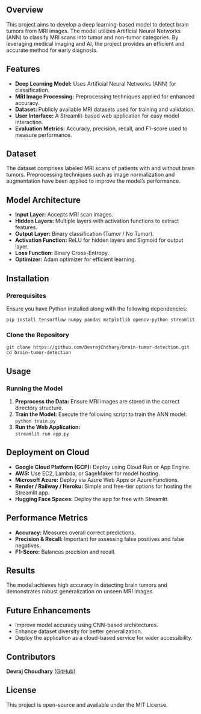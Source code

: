 <h2>Overview</h2>
<p>This project aims to develop a deep learning-based model to detect brain tumors from MRI images. The model utilizes Artificial Neural Networks (ANN) to classify MRI scans into tumor and non-tumor categories. By leveraging medical imaging and AI, the project provides an efficient and accurate method for early diagnosis.</p>

<h2>Features</h2>
<ul>
    <li><strong>Deep Learning Model:</strong> Uses Artificial Neural Networks (ANN) for classification.</li>
    <li><strong>MRI Image Processing:</strong> Preprocessing techniques applied for enhanced accuracy.</li>
    <li><strong>Dataset:</strong> Publicly available MRI datasets used for training and validation.</li>
    <li><strong>User Interface:</strong> A Streamlit-based web application for easy model interaction.</li>
    <li><strong>Evaluation Metrics:</strong> Accuracy, precision, recall, and F1-score used to measure performance.</li>
</ul>

<h2>Dataset</h2>
<p>The dataset comprises labeled MRI scans of patients with and without brain tumors. Preprocessing techniques such as image normalization and augmentation have been applied to improve the model’s performance.</p>

<h2>Model Architecture</h2>
<ul>
    <li><strong>Input Layer:</strong> Accepts MRI scan images.</li>
    <li><strong>Hidden Layers:</strong> Multiple layers with activation functions to extract features.</li>
    <li><strong>Output Layer:</strong> Binary classification (Tumor / No Tumor).</li>
    <li><strong>Activation Function:</strong> ReLU for hidden layers and Sigmoid for output layer.</li>
    <li><strong>Loss Function:</strong> Binary Cross-Entropy.</li>
    <li><strong>Optimizer:</strong> Adam optimizer for efficient learning.</li>
</ul>

<h2>Installation</h2>
<h3>Prerequisites</h3>
<p>Ensure you have Python installed along with the following dependencies:</p>
<code>pip install tensorflow numpy pandas matplotlib opencv-python streamlit</code>

<h3>Clone the Repository</h3>
<code>git clone https://github.com/DevrajChdhary/brain-tumor-detection.git<br>cd brain-tumor-detection</code>

<h2>Usage</h2>
<h3>Running the Model</h3>
<ol>
    <li><strong>Preprocess the Data:</strong> Ensure MRI images are stored in the correct directory structure.</li>
    <li><strong>Train the Model:</strong> Execute the following script to train the ANN model:<br>
        <code>python train.py</code>
    </li>
    <li><strong>Run the Web Application:</strong><br>
        <code>streamlit run app.py</code>
    </li>
</ol>

<h2>Deployment on Cloud</h2>
<ul>
    <li><strong>Google Cloud Platform (GCP):</strong> Deploy using Cloud Run or App Engine.</li>
    <li><strong>AWS:</strong> Use EC2, Lambda, or SageMaker for model hosting.</li>
    <li><strong>Microsoft Azure:</strong> Deploy via Azure Web Apps or Azure Functions.</li>
    <li><strong>Render / Railway / Heroku:</strong> Simple and free-tier options for hosting the Streamlit app.</li>
    <li><strong>Hugging Face Spaces:</strong> Deploy the app for free with Streamlit.</li>
</ul>

<h2>Performance Metrics</h2>
<ul>
    <li><strong>Accuracy:</strong> Measures overall correct predictions.</li>
    <li><strong>Precision & Recall:</strong> Important for assessing false positives and false negatives.</li>
    <li><strong>F1-Score:</strong> Balances precision and recall.</li>
</ul>

<h2>Results</h2>
<p>The model achieves high accuracy in detecting brain tumors and demonstrates robust generalization on unseen MRI images.</p>

<h2>Future Enhancements</h2>
<ul>
    <li>Improve model accuracy using CNN-based architectures.</li>
    <li>Enhance dataset diversity for better generalization.</li>
    <li>Deploy the application as a cloud-based service for wider accessibility.</li>
</ul>

<h2>Contributors</h2>
<p><strong>Devraj Choudhary</strong> (<a href="https://github.com/DevrajChdhary">GitHub</a>)</p>

<h2>License</h2>
<p>This project is open-source and available under the MIT License.</p>
